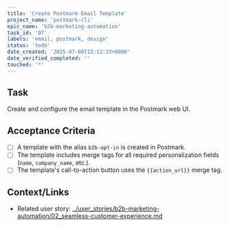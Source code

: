```yaml
---
title: 'Create Postmark Email Template'
project_name: 'postmark-cli'
epic_name: 'b2b-marketing-automation'
task_id: '07'
labels: 'email, postmark, design'
status: 'todo'
date_created: '2025-07-08T15:12:33+0000'
date_verified_completed: ''
touched: '*'
---
```


## Task

Create and configure the email template in the Postmark web UI.

## Acceptance Criteria

- [ ] A template with the alias `b2b-opt-in` is created in Postmark.
- [ ] The template includes merge tags for all required personalization fields (`name`, `company_name`, etc.).
- [ ] The template's call-to-action button uses the `{{action_url}}` merge tag.

## Context/Links

- Related user story: [../user_stories/b2b-marketing-automation/02_seamless-customer-experience.md](./../user_stories/b2b-marketing-automation/02_seamless-customer-experience.md)
